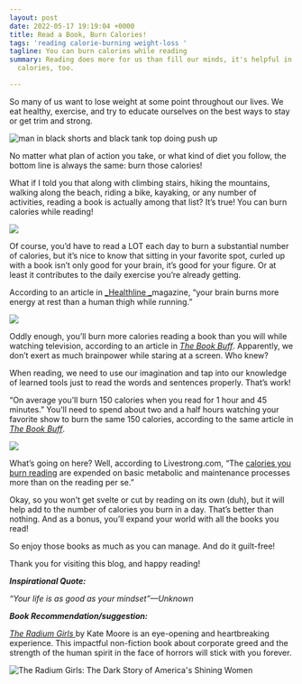 ```yaml
---
layout: post
date: 2022-05-17 19:19:04 +0000
title: Read a Book, Burn Calories!
tags: 'reading calorie-burning weight-loss '
tagline: You can burn calories while reading
summary: Reading does more for us than fill our minds, it's helpful in burning unwanted
  calories, too.

---
```

So many of us want to lose weight at some point throughout our lives. We eat healthy, exercise, and try to educate ourselves on the best ways to stay or get trim and strong.

![man in black shorts and black tank top doing push up](https://images.unsplash.com/photo-1601422407692-ec4eeec1d9b3?ixlib=rb-1.2.1&ixid=MnwxMjA3fDB8MHxzZWFyY2h8OXx8bXVzY2xlc3xlbnwwfHwwfHw%3D&w=1000&q=80)

No matter what plan of action you take, or what kind of diet you follow, the bottom line is always the same: burn those calories!

What if I told you that along with climbing stairs, hiking the mountains, walking along the beach, riding a bike, kayaking, or any number of activities, reading a book is actually among that list? It’s true! You can burn calories while reading!

![](https://media.istockphoto.com/photos/happy-african-american-woman-reading-book-at-home-picture-id1307543048?b=1&k=20&m=1307543048&s=170667a&w=0&h=xrZYLlzxEXPg7OXKmBWcsVk72TrL3wmv8mWc9lI-ZVs=)

Of course, you’d have to read a LOT each day to burn a substantial number of calories, but it’s nice to know that sitting in your favorite spot, curled up with a book isn’t only good for your brain, it’s good for your figure. Or at least it contributes to the daily exercise you’re already getting.

According to an article in [_Healthline _](https://www.healthline.com/health/does-thinking-burn-calories#brain-workouts "Healthline")magazine, “your brain burns more energy at rest than a human thigh while running.”

![](https://media.istockphoto.com/photos/shot-of-a-group-of-friends-hanging-out-before-working-out-together-picture-id1366052585?b=1&k=20&m=1366052585&s=170667a&w=0&h=tSmN3kW5P3F4jfpdVGU_6odlDHpVTyB-3nKkP8yuKLY=)

Oddly enough, you’ll burn more calories reading a book than you will while watching television, according to an article in [_The Book Buff_](https://thebookbuff.com/does-reading-burn-calories/#:\~:text=Generally%20speaking%2C%20you%20burn%20more,2%20hours%20and%2030%20minutes. "The Book Buff"). Apparently, we don’t exert as much brainpower while staring at a screen. Who knew?

When reading, we need to use our imagination and tap into our knowledge of learned tools just to read the words and sentences properly. That’s work!

“On average you’ll burn 150 calories when you read for 1 hour and 45 minutes.” You’ll need to spend about two and a half hours watching your favorite show to burn the same 150 calories, according to the same article in [_The Book Buff_](https://thebookbuff.com/does-reading-burn-calories/#:\~:text=Generally%20speaking%2C%20you%20burn%20more,2%20hours%20and%2030%20minutes. "The Book Buff").

![](https://media.istockphoto.com/photos/man-watching-tv-lying-on-sofa-legs-on-table-picture-id1331523088?b=1&k=20&m=1331523088&s=170667a&w=0&h=YnmsLqGLdmntesnGiIzBrbhXDxNbHiOzrbudKivWet4=)

What’s going on here? Well, according to Livestrong.com, “The [calories you burn reading](https://www.livestrong.com/article/297958-how-many-calories-does-reading-burn/ "calories you burn reading") are expended on basic metabolic and maintenance processes more than on the reading per se.”

Okay, so you won’t get svelte or cut by reading on its own (duh), but it will help add to the number of calories you burn in a day. That’s better than nothing. And as a bonus, you’ll expand your world with all the books you read!

So enjoy those books as much as you can manage. And do it guilt-free!

Thank you for visiting this blog, and happy reading!

**_Inspirational Quote:_**

_“Your life is as good as your mindset”—Unknown_

**_Book Recommendation/suggestion:_**

[_The Radium Girls_ ](https://www.goodreads.com/book/show/31409135-the-radium-girls "The Radium Girls")by Kate Moore is an eye-opening and heartbreaking experience. This impactful non-fiction book about corporate greed and the strength of the human spirit in the face of horrors will stick with you forever.

![The Radium Girls: The Dark Story of America's Shining Women](https://i.gr-assets.com/images/S/compressed.photo.goodreads.com/books/1496007867l/31409135._SY475_.jpg)